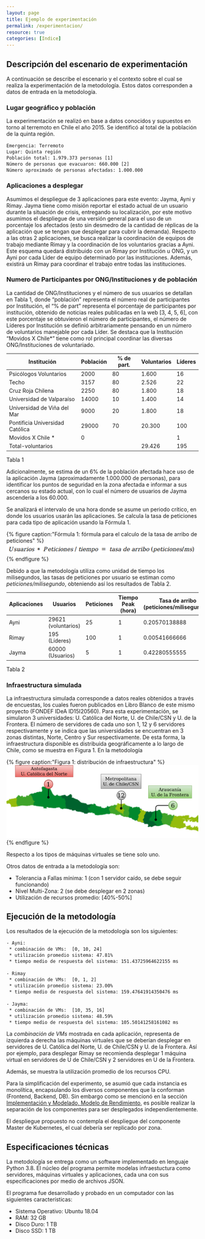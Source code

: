 ```yaml
---
layout: page
title: Ejemplo de experimentación
permalink: /experimentacion/
resource: true
categories: [Indice]
---
```


## Descripción del escenario de experimentación

A continuación se describe el escenario y el contexto sobre el cual se realiza 
la experimentación de la metodología. Estos datos corresponden a datos de entrada
en la metodología. 

### Lugar geográfico y población

La experimentación se realizó en base a datos conocidos y supuestos en torno al terremoto
en Chile el año 2015. Se identificó al total de la población de la quinta región. 

    Emergencia: Terremoto
    Lugar: Quinta región
    Población total: 1.979.373 personas [1]
    Número de personas que evacuaron: 660.000 [2]
    Número aproximado de personas afectadas: 1.000.000

### Aplicaciones a desplegar

Asumimos el despliegue de 3 aplicaciones para este evento: Jayma, Ayni y Rimay. 
Jayma tiene como misión reportar el estado actual de un usuario durante la 
situación de crisis, entregando su localización, por este motivo asumimos
el despliegue de una versión general para el uso de un porcentaje los 
afectados (esto sin desmedro de la cantidad de réplicas de la aplicación 
que se tengan que desplegar para cubrir la demanda). Respecto a las otras 2 aplicaciones,
se busca realizar la coordinación de equipos de trabajo mediante Rimay
y la coordinación de los voluntarios gracias a Ayni. Este esquema quedará distribuido con
un Rimay por Institución u ONG, y un Ayni por cada Líder de equipo determinado por las 
instituciones. Además, existirá un Rimay para coordinar el trabajo entre todas las instituciones. 


### Numero de Participantes por ONG/Instituciones y de población

La cantidad de ONG/Instituciones y el número de sus usuarios se detallan en Tabla 1, 
donde “población” representa el número real de participantes por Institución, 
el “% de part” representa el porcentaje de participantes por institución, obtenido 
de noticias reales publicadas en la web [3, 4, 5, 6], con este porcentaje se obtuvieron
el número de participantes, el número de Líderes por Institución se definió 
arbitrariamente pensando en un número de voluntarios manejable por cada Líder. 
Se destaca que la Institución “Movidos X Chile*” tiene como rol principal 
coordinar las diversas ONG/Instituciones de voluntariado.


| Institución | Población | % de part. | Voluntarios | Líderes |
|-------|--------|---------|---------|---------|
| Psicólogos Voluntarios | 2000 | 80 | 1.600| 16 |
| Techo|3157|80|2.526|22|
|Cruz Roja Chilena|2250|80|1.800|18|
|Universidad de Valparaíso|14000|10|1.400|14|
|Universidad de Viña del Mar|9000|20|1.800|18|
|Pontificia Universidad Católica|29000|70|20.300|100|
|Movidos X Chile *|0 |||1|
|Total-voluntarios|||29.426|195|

Tabla 1

Adicionalmente, se estima de un 6% de la población afectada hace uso de la 
aplicación Jayma (aproximadamente 1.000.000 de personas), para identificar
los puntos de seguridad en la zona afectada e informar a sus cercanos su 
estado actual, con lo cual el número de usuarios de Jayma ascendería a los 60.000.

Se analizará el intervalo de una hora donde se asume un periodo crítico, en
donde los usuarios usarán las aplicaciones. Se calcula la tasa de peticiones
para cada tipo de aplicación usando la Fórmula 1.


{% figure caption:"Fórmula 1: fórmula para el calculo de la tasa de arribo de peticiones" %}
![figura_1](/assets/experimentacion_formula_tasa_peticiones.png)
{% endfigure %}


Debido a que la metodología utiliza como unidad de tiempo los milisegundos, las tasas de 
peticiones por usuario se estiman como *peticiones/milisegundo*, obteniendo así los resultados 
de Tabla 2.


|Aplicaciones|Usuarios|Peticiones|Tiempo Peak (hora)|Tasa de arribo (peticiones/milisegundos)|
|-------|-------|-------|-------|-------|
|Ayni|29621 (voluntarios)|25|1|0.20570138888|
|Rimay|195 (Líderes)|100|1|0.00541666666|
|Jayma|60000 (Usuarios)|5|1|0.42280555555|

Tabla 2

### Infraestructura simulada

La infraestructura simulada corresponde a datos reales obtenidos a través de encuestas, los
cuales fueron publicados en Libro Blanco de este mismo proyecto (FONDEF IDeA ID15I20560).
Para esta experimentación, se simularon 3 universidades: U. Católica del Norte, U. de Chile/CSN
y U. de la Frontera. El número de servidores de cada uno son 1, 12 y 6 servidores respectivamente
y se indica que las universidades se encuentran en 3 zonas distintas, Norte, Centro y Sur
respectivamente.
De esta forma, la infraestructura disponible es distribuida geográficamente a lo largo de Chile,
como se muestra en Figura 1. En la metodología 


{% figure caption:"Figura 1: distribución de infraestructura" %}
![figura_1](/assets/experimentacion_despliegue_Experimental.png)
{% endfigure %}

Respecto a los tipos de máquinas virtuales se tiene solo uno. 

Otros datos de entrada a la metodología son:
 - Tolerancia a Fallas mínima: 1 (con 1 servidor caído, se debe seguir funcionando)
 - Nivel Multi-Zona: 2 (se debe desplegar en 2 zonas)
 - Utilización de recursos promedio: [40%-50%]

## Ejecución de la metodología

Los resultados de la ejecución de la metodología son los siguientes:

    - Ayni:
     * combinación de VMs:  [0, 10, 24] 
     * utilización promedio sistema: 47.81%
     * tiempo medio de respuesta del sistema: 151.43725964622155 ms
 
    - Rimay
     * combinación de VMs:  [0, 1, 2]
     * utilización promedio sistema: 23.00%
     * tiempo medio de respuesta del sistema: 159.47641914350476 ms
 
    - Jayma:
     * combinación de VMs:  [10, 35, 16]
     * utilización promedio sistema: 48.59%
     * tiempo medio de respuesta del sistema: 105.50141258161082 ms

La *combinación de VMs* mostrada en cada aplicación, representa de izquierda 
a derecha las máquinas virtuales que se deberían desplegar en servidores de
U. Católica del Norte, U. de Chile/CSN y U. de la Frontera. Así por ejemplo,
para desplegar Rimay se recomienda desplegar 1 máquina virtual en servidores de U de 
Chile/CSN y 2 servidores en U de la Frontera. 
 
Además, se muestra la utilización promedio de los recursos CPU.

Para la simplificación del experimento, se asumió que cada instancia es 
monolítica, encapsulando los diversos componentes que la conforman (Frontend, 
Backend, DB). Sin embargo como se mencionó en la sección 
[Implementación y Modelado, Modelo de Rendimiento](/modelos), 
es posible realizar la separación de los componentes para ser desplegados
independientemente.

El despliegue propuesto no contempla el despliegue del componente Master 
de Kubernetes, el cual debería ser replicado por zona.


## Especificaciones técnicas

La metodología se entrega como un software implementado en lenguaje Python 3.8.
El núcleo del programa permite modelas infraestuctura como servidores, máquinas virtuales
y aplicaciones, cada una con sus especificaciones por medio de archivos JSON.

El programa fue desarrollado y probado en un computador con las
siguientes características:
 - Sistema Operativo: Ubuntu 18.04
 - RAM: 32 GB
 - Disco Duro: 1 TB
 - Disco SSD: 1 TB




